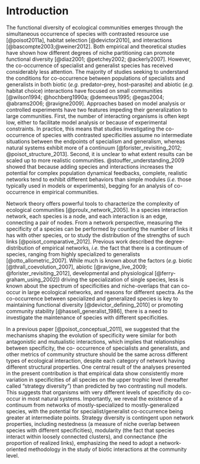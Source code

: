 # Introduction

The functional diversity of ecological communities emerges through
the simultaneous occurrence of species with contrasted resource use
[@poisot2011a], habitat selection [@devictor2010], and interactions
[@bascompte2003;@weiner2012]. Both empirical and theoretical studies have
shown how different degrees of niche partitioning can promote functional
diversity [@diaz2001; @petchey2002; @ackerly2007]. However, the co-occurrence
of specialist and generalist species has received considerably less
attention. The majority of studies seeking to understand the conditions
for co-occurrence between populations of specialists and generalists in
both biotic (*e.g.* predator–prey, host–parasite) and abiotic (*e.g.*
habitat choice) interactions have focused on small communities [@wilson1994;
@hochberg1990a; @demeeus1995; @egas2004; @abrams2006; @ravigne2009]. Approaches
based on model analysis or controlled experiments have two features impeding
their generalization to large communities. First, the number of interacting
organisms is often kept low, either to facilitate model analysis or because of
experimental constraints. In practice, this means that studies investigating
the co-occurrence of species with contrasted specificities assume no intermediate situations between the endpoints of specialism and generalism, whereas natural systems exhibit more of
a continuum [@forister_revisiting_2012; @poisot_structure_2013]. Second,
it is unclear to what extent results can be scaled up to more realistic
communities. @stouffer_understanding_2009 showed that because adding species
and interactions increases the potential for complex population dynamical
feedbacks, complete, realistic networks tend to exhibit different behaviors
than simple modules (*i.e.* those typically used in models or experiments),
begging for an analysis of co-occurrence in empirical communities.

Network theory offers powerful tools to characterize the complexity of
ecological communities [@proulx_network_2005]. In a species interaction
network, each species is a node, and each interaction is an edge, connecting
a pair of nodes. From a network perspective, measuring the specificity
of a species can be performed by counting the number of links it has with
other species, or to study the distribution of the strengths of such links
[@poisot_comparative_2012]. Previous work described the degree-distribution
of empirical networks, *i.e.* the fact that there is a continuum of species,
ranging from highly specialized to generalists [@otto_allometric_2007]. While
much is known about the factors (*e.g.* biotic [@thrall_coevolution_2007],
abiotic [@ravigne_live_2009; @forister_revisiting_2012], developmental and
physiological [@ferry-graham_using_2002]) driving the specialization of single
species, less is known about the spectrum of specificities and niche-overlaps that can co-occur
in large ecological networks, and reasons for different spectra. As the
co-occurrence between specialized and generalized species is key to maintaining
functional diversity [@devictor_defining_2010] or promoting community stability
[@hassell_generalist_1986], there is a need to investigate the maintenance of
species with different specificities.

In a previous paper [@poisot_conceptual_2011], we suggested that the
mechanisms shaping the evolution of specificity were similar for both
antagonistic and mutualistic interactions, which implies that relationships
between specificity, the co- occurrence of specialists and generalists, and
other metrics of community structure should be the same across different
types of ecological interaction, despite each category of network having
different structural properties. One central result of the analyses presented
in the present contribution is that empirical data show consistently more
variation in specificities of all species on the upper trophic level
(hereafter called “strategy diversity”) than predicted by two
contrasting null models. This suggests that organisms with very different
levels of specificity do co- occur in most natural systems. Importantly,
we reveal the existence of a continuum from networks of mostly-specialized
to mostly-generalized species, with the potential for specialist/generalist
co-occurrence being greater at intermediate points. Strategy diversity is
contingent upon network properties, including nestedness (a measure of niche
overlap between species with different specificities), modularity (the fact
that species interact within loosely connected clusters), and connectance (the
proportion of realized links), emphasizing the need to adopt a network-oriented
methodology in the study of biotic interactions at the community level.

